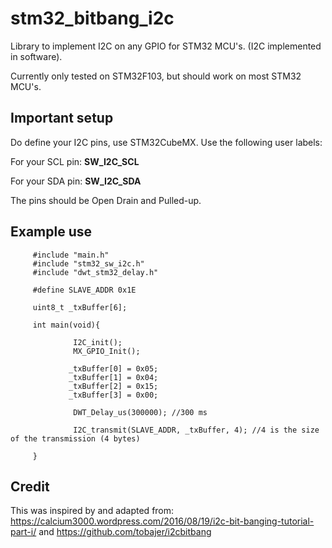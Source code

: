 # stm32_bitbang_i2c
Library to implement I2C on any GPIO for STM32 MCU's. (I2C implemented in software).

Currently only tested on STM32F103, but should work on most STM32 MCU's.

## Important setup
Do define your I2C pins, use STM32CubeMX.
Use the following user labels:

For your SCL pin: **SW_I2C_SCL**

For your SDA pin: **SW_I2C_SDA**

The pins should be Open Drain and Pulled-up.

## Example use
         #include "main.h"
         #include "stm32_sw_i2c.h"
         #include "dwt_stm32_delay.h"
         
         #define SLAVE_ADDR 0x1E
         
         uint8_t _txBuffer[6];

         int main(void){

                  I2C_init();
                  MX_GPIO_Init();
                  
                 _txBuffer[0] = 0x05;
                 _txBuffer[1] = 0x04;
                 _txBuffer[2] = 0x15;
                 _txBuffer[3] = 0x00;

                  DWT_Delay_us(300000); //300 ms

                  I2C_transmit(SLAVE_ADDR, _txBuffer, 4); //4 is the size of the transmission (4 bytes)

         }


## Credit
This was inspired by and adapted from:
https://calcium3000.wordpress.com/2016/08/19/i2c-bit-banging-tutorial-part-i/
and
https://github.com/tobajer/i2cbitbang

